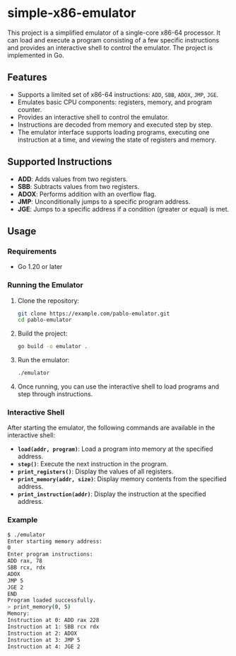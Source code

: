 # simple-x86-emulator

This project is a simplified emulator of a single-core x86-64 processor. It can load and execute a program consisting of a few specific instructions and provides an interactive shell to control the emulator. The project is implemented in Go.

## Features

- Supports a limited set of x86-64 instructions: `ADD`, `SBB`, `ADOX`, `JMP`, `JGE`.
- Emulates basic CPU components: registers, memory, and program counter.
- Provides an interactive shell to control the emulator.
- Instructions are decoded from memory and executed step by step.
- The emulator interface supports loading programs, executing one instruction at a time, and viewing the state of registers and memory.

## Supported Instructions

- **ADD**: Adds values from two registers.
- **SBB**: Subtracts values from two registers.
- **ADOX**: Performs addition with an overflow flag.
- **JMP**: Unconditionally jumps to a specific program address.
- **JGE**: Jumps to a specific address if a condition (greater or equal) is met.

## Usage

### Requirements

- Go 1.20 or later

### Running the Emulator

1. Clone the repository:

    ```bash
    git clone https://example.com/pablo-emulator.git
    cd pablo-emulator
    ```

2. Build the project:

    ```bash
    go build -o emulator .
    ```

3. Run the emulator:

    ```bash
    ./emulator
    ```

4. Once running, you can use the interactive shell to load programs and step through instructions.

### Interactive Shell

After starting the emulator, the following commands are available in the interactive shell:

- **`load(addr, program)`**: Load a program into memory at the specified address.
- **`step()`**: Execute the next instruction in the program.
- **`print_registers()`**: Display the values of all registers.
- **`print_memory(addr, size)`**: Display memory contents from the specified address.
- **`print_instruction(addr)`**: Display the instruction at the specified address.

### Example

```bash
$ ./emulator
Enter starting memory address:
0
Enter program instructions:
ADD rax, 78
SBB rcx, rdx
ADOX
JMP 5
JGE 2
END
Program loaded successfully.
> print_memory(0, 5)
Memory:
Instruction at 0: ADD rax 228 
Instruction at 1: SBB rcx rdx 
Instruction at 2: ADOX 
Instruction at 3: JMP 5 
Instruction at 4: JGE 2
```